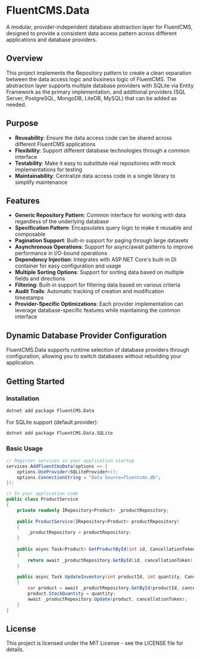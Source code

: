 # FluentCMS.Data

A modular, provider-independent database abstraction layer for FluentCMS, designed to provide a consistent data access pattern across different applications and database providers.

## Overview

This project implements the Repository pattern to create a clean separation between the data access logic and business logic of FluentCMS. The abstraction layer supports multiple database providers with SQLite via Entity Framework as the primary implementation, and additional providers (SQL Server, PostgreSQL, MongoDB, LiteDB, MySQL) that can be added as needed.

## Purpose

- **Reusability**: Ensure the data access code can be shared across different FluentCMS applications
- **Flexibility**: Support different database technologies through a common interface
- **Testability**: Make it easy to substitute real repositories with mock implementations for testing
- **Maintainability**: Centralize data access code in a single library to simplify maintenance

## Features

- **Generic Repository Pattern**: Common interface for working with data regardless of the underlying database
- **Specification Pattern**: Encapsulates query logic to make it reusable and composable
- **Pagination Support**: Built-in support for paging through large datasets
- **Asynchronous Operations**: Support for async/await patterns to improve performance in I/O-bound operations
- **Dependency Injection**: Integrates with ASP.NET Core's built-in DI container for easy configuration and usage
- **Multiple Sorting Options**: Support for sorting data based on multiple fields and directions
- **Filtering**: Built-in support for filtering data based on various criteria
- **Audit Trails**: Automatic tracking of creation and modification timestamps
- **Provider-Specific Optimizations**: Each provider implementation can leverage database-specific features while maintaining the common interface

## Dynamic Database Provider Configuration

FluentCMS.Data supports runtime selection of database providers through configuration, allowing you to switch databases without rebuilding your application.

## Getting Started

### Installation

```bash
dotnet add package FluentCMS.Data
```

For SQLite support (default provider):
```bash
dotnet add package FluentCMS.Data.SQLite
```

### Basic Usage

```csharp
// Register services in your application startup
services.AddFluentCmsData(options => {
    options.UseProvider<SQLiteProvider>();
    options.ConnectionString = "Data Source=fluentcms.db";
});

// In your application code
public class ProductService
{
    private readonly IRepository<Product> _productRepository;
    
    public ProductService(IRepository<Product> productRepository)
    {
        _productRepository = productRepository;
    }
    
    public async Task<Product> GetProductById(int id, CancellationToken cancellationToken = default)
    {
        return await _productRepository.GetById(id, cancellationToken);
    }
    
    public async Task UpdateInventory(int productId, int quantity, CancellationToken cancellationToken = default)
    {
        var product = await _productRepository.GetById(productId, cancellationToken);
        product.StockQuantity = quantity;
        await _productRepository.Update(product, cancellationToken);
    }
}
```

## License

This project is licensed under the MIT License - see the LICENSE file for details.